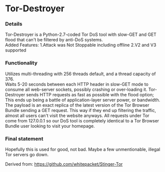 # Tor-Destroyer
<h3>Details</h3>
Tor-Destroyer is a Python-2.7-coded Tor DoS tool with slow-GET and GET flood that can't be filtered by anti-DoS systems.<br>
Added Features:
1.Attack was Not Stoppable including offline
2.V2 and V3 supported


<h3>Functionality</h3>
Utilizes multi-threading with 256 threads default, and a thread capacity of 376.<br>
Waits 5-20 seconds between each HTTP header in slow-GET mode to consume all web-server sockets, possibly crashing or over-loading it. Tor-Destroyer sends HTTP requests as fast as possible with the flood option; This ends up being a battle of application-layer server power, or bandwidth.<br>
The payload is an exact replica of the latest version of the Tor Browser Bundle sending a GET request. This way if they end up filtering the traffic, almost all users can't visit the website anyways. All requests under Tor come from 127.0.0.1 so our DoS tool is completely identical to a Tor Browser Bundle user looking to visit your homepage.<br>
<h3>Final statement</h3>
Hopefully this is used for good, not bad. Maybe a few unmentionable, illegal Tor servers go down.<br>

Derived from: https://github.com/whitepacket/Stinger-Tor

